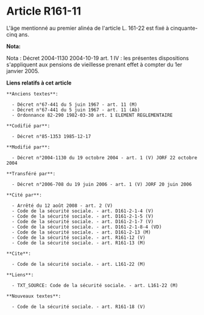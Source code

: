 # Article R161-11

L'âge mentionné au premier alinéa de l'article L. 161-22 est fixé à cinquante-cinq ans.

**Nota:**

Nota : Décret 2004-1130 2004-10-19 art. 1 IV : les présentes dispositions s'appliquent aux pensions de vieillesse prenant
effet à compter du 1er janvier 2005.

**Liens relatifs à cet article**

	**Anciens textes**:

	  - Décret n°67-441 du 5 juin 1967 - art. 11 (M)
	  - Décret n°67-441 du 5 juin 1967 - art. 11 (Ab)
	  - Ordonnance 82-290 1982-03-30 art. 1 ELEMENT REGLEMENTAIRE

	**Codifié par**:

	  - Décret n°85-1353 1985-12-17

	**Modifié par**:

	  - Décret n°2004-1130 du 19 octobre 2004 - art. 1 (V) JORF 22 octobre 2004

	**Transféré par**:

	  - Décret n°2006-708 du 19 juin 2006 - art. 1 (V) JORF 20 juin 2006

	**Cité par**:

	  - Arrêté du 12 août 2008 - art. 2 (V)
	  - Code de la sécurité sociale. - art. D161-2-1-4 (V)
	  - Code de la sécurité sociale. - art. D161-2-1-5 (V)
	  - Code de la sécurité sociale. - art. D161-2-1-7 (V)
	  - Code de la sécurité sociale. - art. D161-2-1-8-4 (VD)
	  - Code de la sécurité sociale. - art. D161-2-13 (M)
	  - Code de la sécurité sociale. - art. R161-12 (V)
	  - Code de la sécurité sociale. - art. R161-13 (M)

	**Cite**:

	  - Code de la sécurité sociale. - art. L161-22 (M)

	**Liens**:

	  - TXT_SOURCE: Code de la sécurité sociale. - art. L161-22 (M)

	**Nouveaux textes**:

	  - Code de la sécurité sociale. - art. R161-18 (V)
